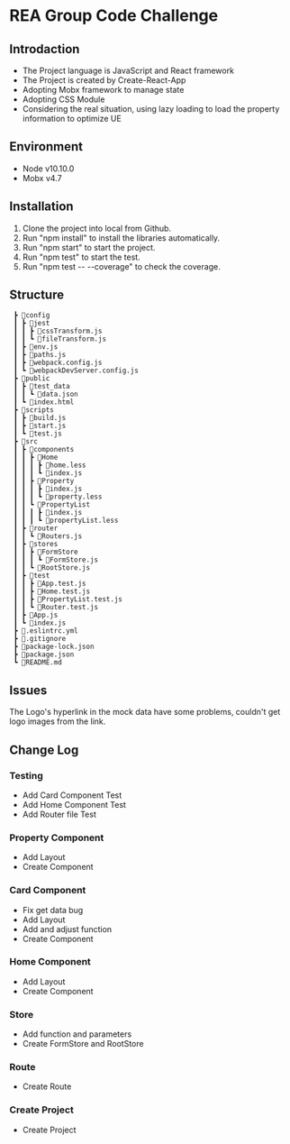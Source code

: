 # REA Group Code Challenge

## Introdaction

-   The Project language is JavaScript and React framework
-   The Project is created by Create-React-App
-   Adopting Mobx framework to manage state
-   Adopting CSS Module
-   Considering the real situation, using lazy loading to load the property information to optimize UE

## Environment

-   Node v10.10.0
-   Mobx v4.7

## Installation

1. Clone the project into local from Github.
2. Run "npm install" to install the libraries automatically.
3. Run "npm start" to start the project.
4. Run "npm test" to start the test.
5. Run "npm test -- --coverage" to check the coverage.

## Structure

```
 ┣ 📂config
 ┃ ┣ 📂jest
 ┃ ┃ ┣ 📜cssTransform.js
 ┃ ┃ ┗ 📜fileTransform.js
 ┃ ┣ 📜env.js
 ┃ ┣ 📜paths.js
 ┃ ┣ 📜webpack.config.js
 ┃ ┗ 📜webpackDevServer.config.js
 ┣ 📂public
 ┃ ┣ 📂test_data
 ┃ ┃ ┗ 📜data.json
 ┃ ┗ 📜index.html
 ┣ 📂scripts
 ┃ ┣ 📜build.js
 ┃ ┣ 📜start.js
 ┃ ┗ 📜test.js
 ┣ 📂src
 ┃ ┣ 📂components
 ┃ ┃ ┣ 📂Home
 ┃ ┃ ┃ ┣ 📜home.less
 ┃ ┃ ┃ ┗ 📜index.js
 ┃ ┃ ┣ 📂Property
 ┃ ┃ ┃ ┣ 📜index.js
 ┃ ┃ ┃ ┗ 📜property.less
 ┃ ┃ ┗ 📂PropertyList
 ┃ ┃ ┃ ┣ 📜index.js
 ┃ ┃ ┃ ┗ 📜propertyList.less
 ┃ ┣ 📂router
 ┃ ┃ ┗ 📜Routers.js
 ┃ ┣ 📂stores
 ┃ ┃ ┣ 📂FormStore
 ┃ ┃ ┃ ┗ 📜FormStore.js
 ┃ ┃ ┗ 📜RootStore.js
 ┃ ┣ 📂test
 ┃ ┃ ┣ 📜App.test.js
 ┃ ┃ ┣ 📜Home.test.js
 ┃ ┃ ┣ 📜PropertyList.test.js
 ┃ ┃ ┗ 📜Router.test.js
 ┃ ┣ 📜App.js
 ┃ ┗ 📜index.js
 ┣ 📜.eslintrc.yml
 ┣ 📜.gitignore
 ┣ 📜package-lock.json
 ┣ 📜package.json
 ┗ 📜README.md
```

## Issues

The Logo's hyperlink in the mock data have some problems, couldn't get logo images from the link.

## Change Log

### Testing

-   Add Card Component Test
-   Add Home Component Test
-   Add Router file Test

### Property Component

-   Add Layout
-   Create Component

### Card Component

-   Fix get data bug
-   Add Layout
-   Add and adjust function
-   Create Component

### Home Component

-   Add Layout
-   Create Component

### Store

-   Add function and parameters
-   Create FormStore and RootStore

### Route

-   Create Route

### Create Project

-   Create Project
